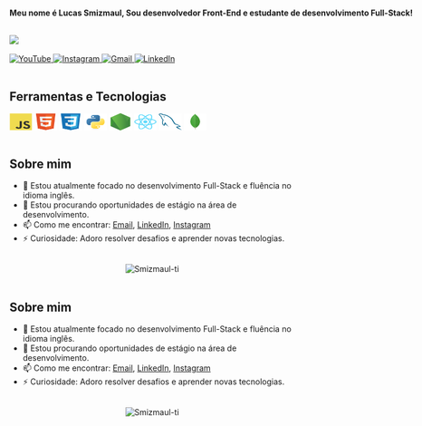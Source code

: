 <div align="center">
  <h3 style="font-size: 14px; white-space: nowrap;">Meu nome é Lucas Smizmaul, Sou desenvolvedor Front-End e estudante de desenvolvimento Full-Stack!</h3>
</div>

<br>

<div style="text-align: left; margin: 0 auto;">
  <img src="https://github-profile-summary-cards.vercel.app/api/cards/profile-details?username=Smizmaul-ti&theme=vue" style="display: block; margin-left: auto; margin-right: auto;"/>
</div>

<br>

<div> 
  <a href="https://www.youtube.com/channel/UC-5SW3ecxlv_D50CwtIjcBg" target="_blank">
    <img src="https://img.shields.io/badge/YouTube-FF0000?style=for-the-badge&logo=youtube&logoColor=white" alt="YouTube">
  </a>
  <a href="https://instagram.com/smizmaul.ti" target="_blank">
    <img src="https://img.shields.io/badge/-Instagram-%23E4405F?style=for-the-badge&logo=instagram&logoColor=white" alt="Instagram">
  </a>
  <a href="mailto:smizmaul.solucoes@gmail.com" target="_blank">
    <img src="https://img.shields.io/badge/-Gmail-%23333?style=for-the-badge&logo=gmail&logoColor=white" alt="Gmail">
  </a>
  <a href="https://www.linkedin.com/in/lucassmizmaul" target="_blank">
    <img src="https://img.shields.io/badge/-LinkedIn-%230077B5?style=for-the-badge&logo=linkedin&logoColor=white" alt="LinkedIn">
  </a>
</div>

<br>

## Ferramentas e Tecnologias
<div>
  <img align="center" alt="JavaScript" height="30" width="40" src="https://raw.githubusercontent.com/devicons/devicon/master/icons/javascript/javascript-original.svg">
  <img align="center" alt="HTML" height="30" width="40" src="https://raw.githubusercontent.com/devicons/devicon/master/icons/html5/html5-original.svg">
  <img align="center" alt="CSS" height="30" width="40" src="https://raw.githubusercontent.com/devicons/devicon/master/icons/css3/css3-original.svg">
  <img align="center" alt="Python" height="30" width="40" src="https://raw.githubusercontent.com/devicons/devicon/master/icons/python/python-original.svg">
  <img align="center" alt="Node.js" height="30" width="40" src="https://raw.githubusercontent.com/devicons/devicon/master/icons/nodejs/nodejs-original.svg">
  <img align="center" alt="React.js" height="30" width="40" src="https://raw.githubusercontent.com/devicons/devicon/master/icons/react/react-original.svg">
  <img align="center" alt="MySQL" height="30" width="40" src="https://raw.githubusercontent.com/devicons/devicon/master/icons/mysql/mysql-original.svg">
  <img align="center" alt="MongoDB" height="30" width="40" src="https://raw.githubusercontent.com/devicons/devicon/master/icons/mongodb/mongodb-original.svg">
</div>

<br>

## Sobre mim
- 🌱 Estou atualmente focado no desenvolvimento Full-Stack e fluência no idioma inglês. 
- 💬 Estou procurando oportunidades de estágio na área de desenvolvimento. 
- 📫 Como me encontrar: [Email](mailto:smizmaul.solucoes@gmail.com), [LinkedIn](https://www.linkedin.com/in/lucassmizmaul), [Instagram](https://instagram.com/smizmaul.ti)
- ⚡ Curiosidade: Adoro resolver desafios e aprender novas tecnologias.

<br>

<div align="center">
  <img src="https://komarev.com/ghpvc/?username=Smizmaul-ti&color=green" alt="Smizmaul-ti" />
</div>

<br>

## Sobre mim
- 🌱 Estou atualmente focado no desenvolvimento Full-Stack e fluência no idioma inglês. 
- 💬 Estou procurando oportunidades de estágio na área de desenvolvimento. 
- 📫 Como me encontrar: [Email](mailto:smizmaul.solucoes@gmail.com), [LinkedIn](https://www.linkedin.com/in/lucassmizmaul), [Instagram](https://instagram.com/smizmaul.ti)
- ⚡ Curiosidade: Adoro resolver desafios e aprender novas tecnologias.

<br>

<div align="center">
  <img src="https://komarev.com/ghpvc/?username=Smizmaul-ti&color=green" alt="Smizmaul-ti" />
</div>
